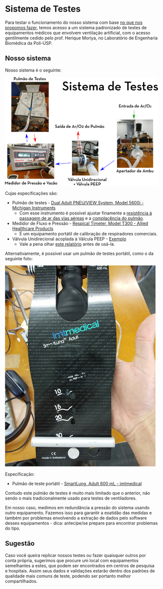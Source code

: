 # Sistema de Testes

Para testar o funcionamento do nosso sistema com base [no que nos propomos fazer](https://github.com/Inspire-Poli-USP/Inspire-OpenLung/wiki/Entenda-o-Problema), temos acesso a um sistema padronizado de testes de equipamentos médicos que envolvem ventilação artificial, com o acesso gentilmente cedido pelo prof. Herique Moriya, no Laboratório de Engenharia Biomédica da Poli-USP.

## Nosso sistema

Nosso sistema é o seguinte:


![Esquema do sistema de testes](https://github.com/Inspire-Poli-USP/Inspire-OpenLung/blob/master/images/Wiki/Wiki_Sistema_de_Testes_IMG6.png)

Cujas especificações são:
 * Pulmão de testes - [Dual Adult PNEU/VIEW System, Model 5600i - Michigan Instruments](https://web.archive.org/web/20200406002510/https://www.michiganinstruments.com/wp-content/uploads/2018/11/5600_manual2.pdf)
   * Com esse instrumento é possível ajustar finamente a [resistência à passagem de ar das vias aéreas](https://en.wikipedia.org/wiki/Airway_resistance) e a [complacência do pulmão](https://pt.wikipedia.org/wiki/Complac%C3%AAncia_pulmonar).
 * Medidor de Fluxo e Pressão - [Respical Timeter, Model T300 - Allied Healthcare Products](https://web.archive.org/web/20180827132142/http://www.alliedhpi.com/images/z10-00-1000.pdf)
   * É um equipamento portátil de calibração de respiradores comerciais.
 * Válvula Unidirecional acoplada à Válcula PEEP - [Exemplo](https://web.archive.org/save/https://www.cpaps.com.br/valvula-peep-ajustavel-standard-circuito-cpap)
   * Vale a pena olhar [este relatório](https://github.com/Inspire-Poli-USP/Inspire-OpenLung/wiki/Relat%C3%B3rio-9%C2%BA-Dia) antes de usá-la.

Alternativamente, é possível usar um pulmão de testes portátil, como o da seguinte foto:

![Pulmão de testes portátil](https://github.com/Inspire-Poli-USP/Inspire-OpenLung/blob/master/images/Wiki/Wiki_Sistema_de_Testes_IMG5.jpg)

Especificação:
  * Pulmão de teste portátil - [SmartLung, Adult 600 mL - imtmedical](https://web.archive.org/web/20161111052542/https://biomedequip.com/index.php?route=product/product&product_id=156)

Contudo este pulmão de testes é muito mais limitado que o anterior, não sendo o mais tradicionalmente usado para testes de ventiladores.

Em nosso caso, medimos em redundância a pressão do sistema usando outro equipamento. Fazemos isso para garantir a exatidão das medidas e também por problemas envolvendo a extração de dados pelo software desses equipamentos - dica: antecipe/se prepare para encontrar problemas do tipo.

## Sugestão

  Caso você queira replicar nossos testes ou fazer quaisquer outros por conta própria, sugerimos que procure um local com equipamentos semelhantes a estes, que podem ser encontrados em centros de pesquisa e hospitais. Assim seus dados e validações estarão dentro dos padrões de qualidade mais comuns de teste, podendo ser portanto melhor compartilhados.
